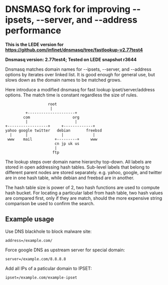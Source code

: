 DNSMASQ fork for improving --ipsets, --server, and --address performance
========================================================================

__This is the LEDE version for https://github.com/infinet/dnsmasq/tree/fastlookup-v2.77test4__

__Dnsmasq version: 2.77test4; Tested on LEDE snapshot r3644__


Dnsmasq matches domain names for --ipsets, --server, and --address options by
iterates over linked list. It is good enough for general use, but slows down as
the domain names to be matched grows.

Here introduce a modified dnsmasq for fast lookup ipset/server/address options.
The match time is constant regardless the size of rules.


                       root
                        |
             +---------------------+
            com                   org
             |                     |
    +------------------+     +-------------+
    yahoo google twitter   debian       freebsd
      |      |               |             |
     www    mail          +---------+     www
                          cn jp uk us
                          |
                         ftp


The lookup steps over domain name hierarchy top-down. All labels are stored in
open addressing hash tables. Sub-level labels that belong to different parent
nodes are stored separately. e.g. yahoo, google, and twitter are in one hash
table, while debian and freebsd are in another.

The hash table size is power of 2, two hash functions are used to compute hash
bucket. For locating a particular label from hash table, two hash values are
compared first, only if they are match, should the more expensive string
comparison be used to confirm the search.

Example usage
-------------

Use DNS blackhole to block malware site:

    address=/example.com/

Force google DNS as upstream server for special domain:

    server=/example.com/8.8.8.8

Add all IPs of a paticular domain to IPSET:

    ipset=/example.com/example-ipset
